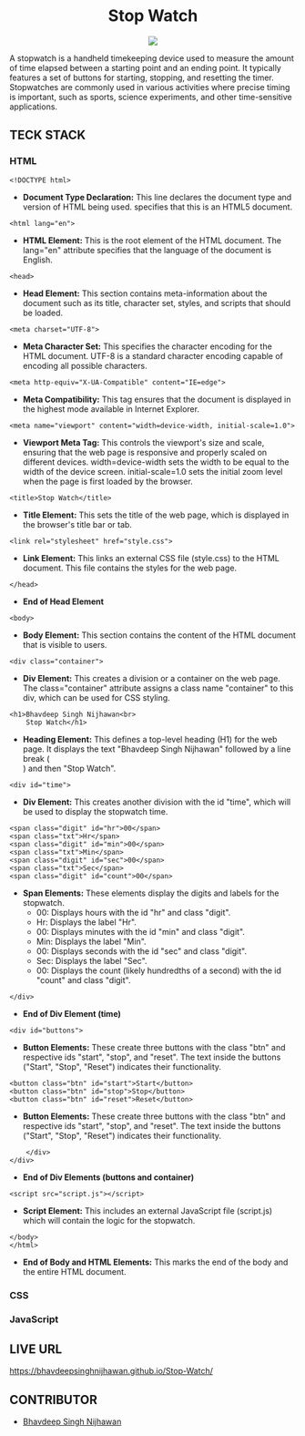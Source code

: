 <h1 align="center">Stop Watch</h1>

<p align="center">
  <img src="https://github.com/BhavdeepSinghNijhawan/Stop-Watch/assets/143419096/3fe6f522-bdb6-4650-846d-3554b92cc9a6" />
</p>

A stopwatch is a handheld timekeeping device used to measure the amount of time elapsed between a starting point and an ending point. It typically features a set of buttons for starting, stopping, and resetting the timer. Stopwatches are commonly used in various activities where precise timing is important, such as sports, science experiments, and other time-sensitive applications.

## TECK STACK

### HTML

```
<!DOCTYPE html>
```
- **Document Type Declaration:** This line declares the document type and version of HTML being used. <!DOCTYPE html> specifies that this is an HTML5 document.
```
<html lang="en">
```
- **HTML Element:** This is the root element of the HTML document. The lang="en" attribute specifies that the language of the document is English.
```
<head>
```
- **Head Element:** This section contains meta-information about the document such as its title, character set, styles, and scripts that should be loaded.
```
<meta charset="UTF-8">
```
- **Meta Character Set:** This specifies the character encoding for the HTML document. UTF-8 is a standard character encoding capable of encoding all possible characters.
```
<meta http-equiv="X-UA-Compatible" content="IE=edge">
```
- **Meta Compatibility:** This tag ensures that the document is displayed in the highest mode available in Internet Explorer.
```
<meta name="viewport" content="width=device-width, initial-scale=1.0">
```
- **Viewport Meta Tag:** This controls the viewport's size and scale, ensuring that the web page is responsive and properly scaled on different devices. width=device-width sets the width to be equal to the width of the device screen. initial-scale=1.0 sets the initial zoom level when the page is first loaded by the browser.
```
<title>Stop Watch</title>
```
- **Title Element:** This sets the title of the web page, which is displayed in the browser's title bar or tab.
```
<link rel="stylesheet" href="style.css">
```
- **Link Element:** This links an external CSS file (style.css) to the HTML document. This file contains the styles for the web page.
```
</head>
```
- **End of Head Element**
```
<body>
```
- **Body Element:** This section contains the content of the HTML document that is visible to users.
```
<div class="container">
```
- **Div Element:** This creates a division or a container on the web page. The class="container" attribute assigns a class name "container" to this div, which can be used for CSS styling.
```
<h1>Bhavdeep Singh Nijhawan<br> 
    Stop Watch</h1>
```
- **Heading Element:** This defines a top-level heading (H1) for the web page. It displays the text "Bhavdeep Singh Nijhawan" followed by a line break (<br>) and then "Stop Watch".
```
<div id="time">
```
- **Div Element:** This creates another division with the id "time", which will be used to display the stopwatch time.
```
<span class="digit" id="hr">00</span> 
<span class="txt">Hr</span> 
<span class="digit" id="min">00</span> 
<span class="txt">Min</span> 
<span class="digit" id="sec">00</span> 
<span class="txt">Sec</span> 
<span class="digit" id="count">00</span>
```
- **Span Elements:** These elements display the digits and labels for the stopwatch.
  - <span class="digit" id="hr">00</span>: Displays hours with the id "hr" and class "digit".
  - <span class="txt">Hr</span>: Displays the label "Hr".
  - <span class="digit" id="min">00</span>: Displays minutes with the id "min" and class "digit".
  - <span class="txt">Min</span>: Displays the label "Min".
  - <span class="digit" id="sec">00</span>: Displays seconds with the id "sec" and class "digit".
  - <span class="txt">Sec</span>: Displays the label "Sec".
  - <span class="digit" id="count">00</span>: Displays the count (likely hundredths of a second) with the id "count" and class "digit".
```
</div>
```
- **End of Div Element (time)**
```
<div id="buttons">
```
- **Button Elements:** These create three buttons with the class "btn" and respective ids "start", "stop", and "reset". The text inside the buttons ("Start", "Stop", "Reset") indicates their functionality.
```
<button class="btn" id="start">Start</button> 
<button class="btn" id="stop">Stop</button> 
<button class="btn" id="reset">Reset</button>
```
- **Button Elements:** These create three buttons with the class "btn" and respective ids "start", "stop", and "reset". The text inside the buttons ("Start", "Stop", "Reset") indicates their functionality.
```
    </div>
</div>
```
- **End of Div Elements (buttons and container)**
```
<script src="script.js"></script>
```
- **Script Element:** This includes an external JavaScript file (script.js) which will contain the logic for the stopwatch.
```
</body>
</html>
```
- **End of Body and HTML Elements:** This marks the end of the body and the entire HTML document.

### CSS
### JavaScript

## LIVE URL

https://bhavdeepsinghnijhawan.github.io/Stop-Watch/

## CONTRIBUTOR

- [Bhavdeep Singh Nijhawan](https://www.linkedin.com/in/bhavdeep-singh-nijhawan-739634280)
